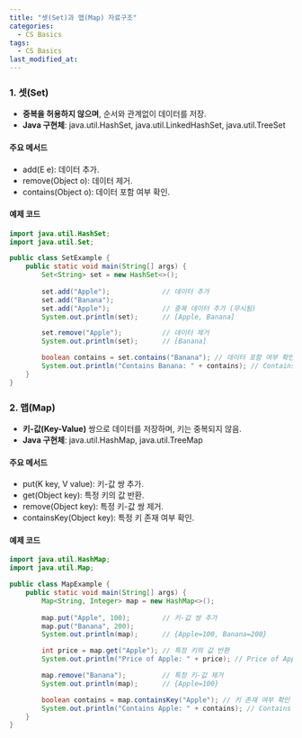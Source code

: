 ```yaml
---
title: "셋(Set)과 맵(Map) 자료구조"
categories:
  - CS Basics
tags:
  - CS Basics
last_modified_at: 
---
```


### 1. 셋(Set)
- **중복을 허용하지 않으며**, 순서와 관계없이 데이터를 저장.
- **Java 구현체**: java.util.HashSet, java.util.LinkedHashSet, java.util.TreeSet

#### 주요 메서드 
- add(E e): 데이터 추가.
- remove(Object o): 데이터 제거.
- contains(Object o): 데이터 포함 여부 확인.

#### 예제 코드 
```java
import java.util.HashSet;
import java.util.Set;

public class SetExample {
    public static void main(String[] args) {
        Set<String> set = new HashSet<>();
        
        set.add("Apple");             // 데이터 추가
        set.add("Banana");
        set.add("Apple");             // 중복 데이터 추가 (무시됨)
        System.out.println(set);      // [Apple, Banana]

        set.remove("Apple");          // 데이터 제거
        System.out.println(set);      // [Banana]

        boolean contains = set.contains("Banana"); // 데이터 포함 여부 확인
        System.out.println("Contains Banana: " + contains); // Contains Banana: true
    }
}
```

### 2. 맵(Map) 
- **키-값(Key-Value)** 쌍으로 데이터를 저장하며, 키는 중복되지 않음.
- **Java 구현체**: java.util.HashMap, java.util.TreeMap

#### 주요 메서드 
- put(K key, V value): 키-값 쌍 추가.
- get(Object key): 특정 키의 값 반환.
- remove(Object key): 특정 키-값 쌍 제거.
- containsKey(Object key): 특정 키 존재 여부 확인.

#### 예제 코드 
```java
import java.util.HashMap;
import java.util.Map;

public class MapExample {
    public static void main(String[] args) {
        Map<String, Integer> map = new HashMap<>();
        
        map.put("Apple", 100);        // 키-값 쌍 추가
        map.put("Banana", 200);
        System.out.println(map);      // {Apple=100, Banana=200}

        int price = map.get("Apple"); // 특정 키의 값 반환
        System.out.println("Price of Apple: " + price); // Price of Apple: 100

        map.remove("Banana");         // 특정 키-값 제거
        System.out.println(map);      // {Apple=100}

        boolean contains = map.containsKey("Apple"); // 키 존재 여부 확인
        System.out.println("Contains Apple: " + contains); // Contains Apple: true
    }
}
```

